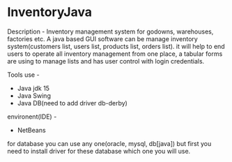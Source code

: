 # InventoryJava

Description - 
Inventory management system for godowns, warehouses, factories etc. A java based GUI software can be manage inventory system(customers list, users list, products list, orders list). it will help to end users to operate all inventory management from one place, a tabular forms are using to manage lists and has user control with login credentials. 

Tools use - 
- Java jdk 15
- Java Swing
- Java DB(need to add driver db-derby)

environent(IDE) - 
- NetBeans

for database you can use any one(oracle, mysql, db[java]) but first you need to install driver for these database which one you will use.
